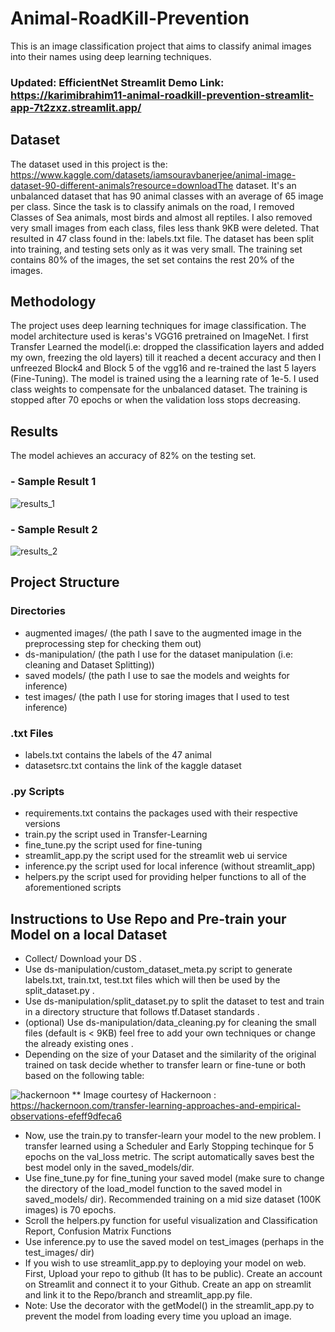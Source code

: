 # Animal-RoadKill-Prevention
This is an image classification project that aims to classify animal images into their names using deep learning techniques.

### Updated: EfficientNet Streamlit Demo Link: https://karimibrahim11-animal-roadkill-prevention-streamlit-app-7t2zxz.streamlit.app/

## Dataset
The dataset used in this project is the: https://www.kaggle.com/datasets/iamsouravbanerjee/animal-image-dataset-90-different-animals?resource=downloadThe dataset. It's an unbalanced dataset that has 90 animal classes with an average of 65 image per class.  Since the task is to classify animals on the road, I removed Classes of Sea animals, most birds and almost all reptiles. I also removed very small images from each class, files less thank 9KB were deleted. That resulted in 47 class found in the: labels.txt file. The dataset has been split into training, and testing sets only as it was very small. The training set contains 80% of the images, the set set contains the rest 20% of the images.

## Methodology
The project uses deep learning techniques for image classification. The model architecture used is keras's VGG16 pretrained on ImageNet. I first Transfer Learned the model(i.e: dropped the classification layers and added my own, freezing the old layers) till it reached a decent accuracy and then I unfreezed Block4 and Block 5 of the vgg16 and re-trained the last 5 layers (Fine-Tuning). The model is trained using the a learning rate of 1e-5. I used class weights to compensate for the unbalanced dataset. The training is stopped after 70 epochs or when the validation loss stops decreasing.

## Results
The model achieves an accuracy of 82% on the testing set.
### - Sample Result 1
![results_1](https://user-images.githubusercontent.com/47744559/235335251-3cce6b50-2df2-489a-a130-4d6e28a76771.jpg)
### - Sample Result 2
![results_2](https://user-images.githubusercontent.com/47744559/235335255-e12a9471-2b6e-4ae7-a6c3-a18883ac0091.jpg)



## Project Structure

### Directories

- augmented images/  (the path I save to the augmented image in the preprocessing step for checking them out)
- ds-manipulation/   (the path I use for the dataset manipulation (i.e: cleaning and Dataset Splitting))
- saved models/      (the path I use to sae the models and weights for inference)
- test images/       (the path I use for storing images that I used to test inference)

### .txt Files

- labels.txt        contains the labels of the 47 animal
- datasetsrc.txt    contains the link of the kaggle dataset

### .py Scripts

- requirements.txt  contains the packages used with their respective versions
- train.py          the script used in Transfer-Learning
- fine_tune.py      the script used for fine-tuning 
- streamlit_app.py  the script used for the streamlit web ui service
- inference.py      the script used for local inference (without streamlit_app)
- helpers.py        the script used for providing helper functions to all of the aforementioned scripts


## Instructions to Use Repo and Pre-train your Model on a local Dataset

- Collect/ Download your DS .
- Use ds-manipulation/custom_dataset_meta.py script to generate labels.txt, train.txt, test.txt files which will then be used by the split_dataset.py .
- Use ds-manipulation/split_dataset.py to split the dataset to test and train in a directory structure that follows tf.Dataset standards .
- (optional) Use ds-manipulation/data_cleaning.py for cleaning the small files (default is < 9KB) feel free to add your own techniques or change the already existing ones .
- Depending on the size of your Dataset and the similarity of the original trained on task decide whether to transfer learn or fine-tune or both based on the      following table: 

![hackernoon](https://user-images.githubusercontent.com/47744559/235335453-44381f50-f319-4bca-88f2-3a7938aa2501.jpg)
** Image courtesy of Hackernoon : https://hackernoon.com/transfer-learning-approaches-and-empirical-observations-efeff9dfeca6

- Now, use the train.py to transfer-learn your model to the new problem. I transfer learned using a Scheduler and Early Stopping techinque for 5 epochs on the val_loss metric. The script automatically saves best the best model only in the saved_models/dir. 
- Use fine_tune.py for fine_tuning your saved model (make sure to change the directory of the load_model function to the saved model in saved_models/ dir). Recommended training on a mid size dataset (100K images) is 70 epochs. 
- Scroll the helpers.py function for useful visualization and Classification Report, Confusion Matrix Functions
- Use inference.py to use the saved model on test_images (perhaps in the test_images/ dir)
- If you wish to use streamlit_app.py to deploying your model on web. First, Upload your repo to github (It has to be public). Create an account on Streamlit and connect it to your Github. Create an app on streamlit and link it to the Repo/branch and streamlit_app.py file. 
- Note: Use the decorator with the getModel() in the streamlit_app.py to prevent the model from loading every time you upload an image.



